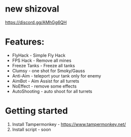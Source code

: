 # new shizoval
https://discord.gg/AMhGg6QH

# Features:

 * FlyHack - Simple Fly Hack
 * FPS Hack - Remove all mines
 * Freeze Tanks - Freeze all tanks
 * Clumsy - one shot for Smoky/Gauss
 * Anti-Aim - teleport your tank only for enemy
 * AimBot  - Aim Assist for all turrets
 * NoEffect - remove some effects
 * AutoShooting - auto shoot for all turrets

# Getting started
1. Install Tampermonkey - https://www.tampermonkey.net/
2. Install script - soon





